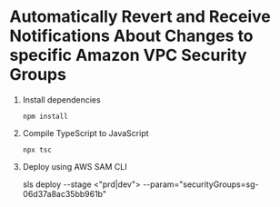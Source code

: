 # Automatically Revert and Receive Notifications About Changes to specific Amazon VPC Security Groups

1. Install dependencies
   ```
   npm install
   ```

3. Compile TypeScript to JavaScript
   ```
   npx tsc
   ```
4. Deploy using AWS SAM CLI
   
   sls deploy --stage <"prd|dev"> --param="securityGroups=sg-06d37a8ac35bb961b"
   ```